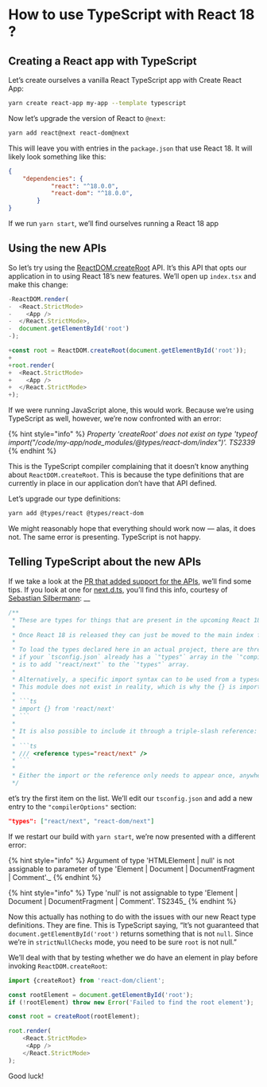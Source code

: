 # How to use TypeScript with React 18 ?

## **Creating a React app with TypeScript**

Let’s create ourselves a vanilla React TypeScript app with Create React App:

```bash
yarn create react-app my-app --template typescript
```

Now let’s upgrade the version of React to `@next`:

```bash
yarn add react@next react-dom@next
```

This will leave you with entries in the `package.json` that use React 18. It will likely look something like this:

```json
{
    "dependencies": {
            "react": "^18.0.0",
            "react-dom": "^18.0.0",
        }
}
```

If we run `yarn start`, we’ll find ourselves running a React 18 app

## **Using the new APIs**

So let’s try using the [ReactDOM.createRoot](https://github.com/reactwg/react-18/discussions/5) API. It’s this API that opts our application in to using React 18’s new features. We’ll open up `index.tsx` and make this change:

```javascript
-ReactDOM.render(
-  <React.StrictMode>
-    <App />
-  </React.StrictMode>,
-  document.getElementById('root')
-);

+const root = ReactDOM.createRoot(document.getElementById('root'));
+
+root.render(
+  <React.StrictMode>
+    <App />
+  </React.StrictMode>
+);
```

If we were running JavaScript alone, this would work. Because we’re using TypeScript as well, however, we’re now confronted with an error:

{% hint style="info" %}
_Property 'createRoot' does not exist on type 'typeof import("/code/my-app/node\_modules/@types/react-dom/index")'. TS2339_
{% endhint %}

This is the TypeScript compiler complaining that it doesn’t know anything about `ReactDOM.createRoot`. This is because the type definitions that are currently in place in our application don’t have that API defined.

Let’s upgrade our type definitions:

```bash
yarn add @types/react @types/react-dom
```

We might reasonably hope that everything should work now — alas, it does not. The same error is presenting. TypeScript is not happy.

## **Telling TypeScript about the new APIs**

If we take a look at the [PR that added support for the APIs](https://github.com/DefinitelyTyped/DefinitelyTyped/pull/53685), we’ll find some tips. If you look at one for [next.d.ts](https://github.com/DefinitelyTyped/DefinitelyTyped/blob/a07e9cfb005682fb6be0a2e85113eac131c3006f/types/react/next.d.ts), you’ll find this info, courtesy of [Sebastian Silbermann](https://twitter.com/sebsilbermann): __&#x20;

````javascript
/**
 * These are types for things that are present in the upcoming React 18 release.
 *
 * Once React 18 is released they can just be moved to the main index file.
 *
 * To load the types declared here in an actual project, there are three ways. The easiest one,
 * if your `tsconfig.json` already has a `"types"` array in the `"compilerOptions"` section,
 * is to add `"react/next"` to the `"types"` array.
 *
 * Alternatively, a specific import syntax can to be used from a typescript file.
 * This module does not exist in reality, which is why the {} is important:
 *
 * ```ts
 * import {} from 'react/next'
 * ```
 *
 * It is also possible to include it through a triple-slash reference:
 *
 * ```ts
 * /// <reference types="react/next" />
 * ```
 *
 * Either the import or the reference only needs to appear once, anywhere in the project.
 */
````

et’s try the first item on the list. We’ll edit our `tsconfig.json` and add a new entry to the `"compilerOptions"` section:

```json
"types": ["react/next", "react-dom/next"]
```

If we restart our build with `yarn start`, we’re now presented with a different error:

{% hint style="info" %}
Argument of type 'HTMLElement | null' is not assignable to parameter of type 'Element | Document | DocumentFragment | Comment'.\_
{% endhint %}

{% hint style="info" %}
Type 'null' is not assignable to type 'Element | Document | DocumentFragment | Comment'. TS2345\_
{% endhint %}

Now this actually has nothing to do with the issues with our new React type definitions. They are fine. This is TypeScript saying, “It’s not guaranteed that `document.getElementById('root')` returns something that is not `null`. Since we’re in `strictNullChecks` mode, you need to be sure `root` is not null.”

We’ll deal with that by testing whether we do have an element in play before invoking `ReactDOM.createRoot`:

```javascript
import {createRoot} from 'react-dom/client';

const rootElement = document.getElementById('root');
if (!rootElement) throw new Error('Failed to find the root element');

const root = createRoot(rootElement);

root.render(
    <React.StrictMode>
     <App />
    </React.StrictMode>
);
```

Good luck!

